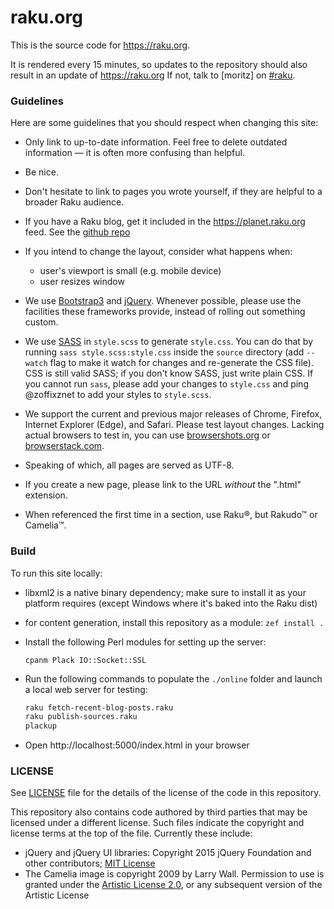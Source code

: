 # raku.org
This is the source code for <https://raku.org>.

It is rendered every 15 minutes, so updates to the repository should also result in
an update of <https://raku.org>
If not, talk to [moritz] on
[#raku](https://kiwiirc.com/client/irc.libera.chat/#raku).

### Guidelines
Here are some guidelines that you should respect when changing this site:

  * Only link to up-to-date information. Feel free to delete outdated
    information — it is often more confusing than helpful.

  * Be nice.

  * Don't hesitate to link to pages you wrote yourself, if they are helpful to
    a broader Raku audience.

  * If you have a Raku blog, get it included in the https://planet.raku.org feed.
    See the [github repo](https://github.com/raku/planet.raku.org)

  * If you intend to change the layout, consider what happens when:

      - user's viewport is small (e.g. mobile device)
      - user resizes window

  * We use [Bootstrap3](http://getbootstrap.com/) and
    [jQuery](http://jquery.com/). Whenever possible, please use the facilities
    these frameworks provide, instead of rolling out something custom.

  * We use [SASS](http://sass-lang.com/) in `style.scss` to generate
    `style.css`. You can do that by running `sass style.scss:style.css` inside
    the `source` directory (add `--watch` flag to make it watch for changes
    and re-generate the CSS file). CSS is still valid SASS; if you
    don't know SASS, just write plain CSS. If you cannot run `sass`, please
    add your changes to `style.css` and ping @zoffixznet to add your styles
    to `style.scss`.

  * We support the current and previous major releases of Chrome, Firefox,
    Internet Explorer (Edge), and Safari. Please test layout changes. Lacking actual
    browsers to test in, you can use [browsershots.org](http://browsershots.org)
    or [browserstack.com](http://browserstack.com).

  * Speaking of which, all pages are served as UTF-8.

  * If you create a new page, please link to the URL *without* the
    ".html" extension.
 
  * When referenced the first time in a section, use Raku®, but Rakudo™ or Camelia™.

### Build
To run this site locally:

  - libxml2 is a native binary dependency; make sure to install it as your platform requires (except Windows where it's baked into the Raku dist)

  - for content generation, install this repository as a module:
    `zef install .`

  - Install the following Perl modules for setting up the server:

    `cpanm Plack IO::Socket::SSL`

  - Run the following commands to populate the `./online` folder and launch a local web server for testing:
    ```sh
    raku fetch-recent-blog-posts.raku
    raku publish-sources.raku
    plackup
    ```
  - Open http://localhost:5000/index.html in your browser

### LICENSE

See [LICENSE](LICENSE) file for the details of the license of the code in this repository.

This repository also contains code authored by third parties that may be licensed under a different license. Such
files indicate the copyright and license terms at the top of the file. Currently these include:

* jQuery and jQuery UI libraries: Copyright 2015 jQuery Foundation and other contributors; [MIT License](http://creativecommons.org/licenses/MIT)
* The Camelia image is copyright 2009 by Larry Wall. Permission to use is granted under the [Artistic License 2.0](License), or any subsequent version
of the Artistic License
